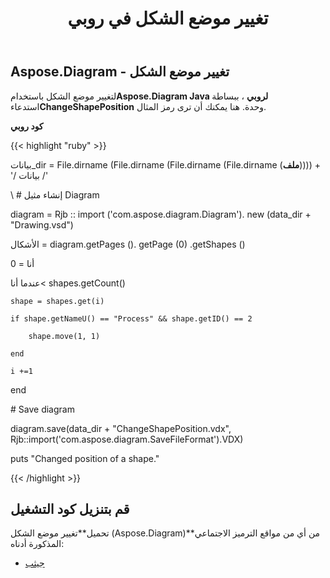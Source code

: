 ﻿---
title: تغيير موضع الشكل في روبي
type: docs
weight: 10
url: /ar/java/change-the-position-of-a-shape-in-ruby/
---
## **Aspose.Diagram - تغيير موضع الشكل**
 لتغيير موضع الشكل باستخدام**Aspose.Diagram Java لروبي** ، ببساطة استدعاء**ChangeShapePosition** وحدة. هنا يمكنك أن ترى رمز المثال.

**كود روبي**

{{< highlight "ruby" >}}

 بيانات_dir = File.dirname (File.dirname (File.dirname (File.dirname (__ملف__)))) + '/ بيانات /'

\ # إنشاء مثيل Diagram

diagram = Rjb :: import ('com.aspose.diagram.Diagram'). new (data_dir + "Drawing.vsd")

الأشكال = diagram.getPages (). getPage (0) .getShapes ()

أنا = 0

 عندما أنا< shapes.getCount()

    shape = shapes.get(i)

    if shape.getNameU() == "Process" && shape.getID() == 2

        shape.move(1, 1)

    end

    i +=1

end

\# Save diagram

diagram.save(data_dir + "ChangeShapePosition.vdx", Rjb::import('com.aspose.diagram.SaveFileFormat').VDX)

puts "Changed position of a shape."

{{< /highlight >}}
## **قم بتنزيل كود التشغيل**
 تحميل**تغيير موضع الشكل (Aspose.Diagram)**من أي من مواقع الترميز الاجتماعي المذكورة أدناه:

- [جيثب](https://github.com/asposediagram/Aspose.Diagram-for-Java/blob/master/Plugins/Aspose_Diagram_Java_for_Ruby/lib/asposediagramjava/Shapes/changeshapeposition.rb)

